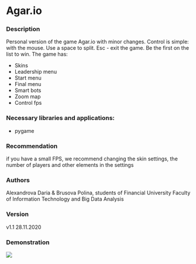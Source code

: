<h1> Agar.io </h1>

<h3> Description </h3>

Personal version of the game Agar.io with minor changes. Control is simple: with the mouse. Use a space to split. Esc - exit the game. Be the first on the list to win.
The game has:
+ Skins
+ Leadership menu
+ Start menu
+ Final menu
+ Smart bots
+ Zoom map
+ Control fps

<h3>Necessary libraries and applications:</h3>

+ pygame

<h3> Recommendation </h3>

if you have a small FPS, we recommend changing the skin settings, the number of players and other elements in the settings

<h3> Authors </h3>

Alexandrova Daria & Brusova Polina, students of Financial University Faculty of Information Technology and Big Data Analysis

<h3> Version </h3>

v1.1 28.11.2020

<h3> Demonstration </h3>
<img src="https://vk.com/doc113340782_577326294?hash=91fc0e5366d02ffa41&dl=a89a463e884142c5db&wnd=1&module=im">
